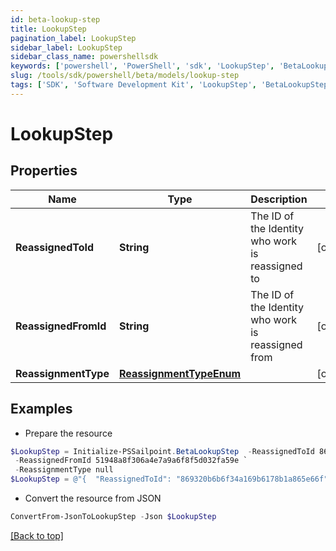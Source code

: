 ```yaml
---
id: beta-lookup-step
title: LookupStep
pagination_label: LookupStep
sidebar_label: LookupStep
sidebar_class_name: powershellsdk
keywords: ['powershell', 'PowerShell', 'sdk', 'LookupStep', 'BetaLookupStep'] 
slug: /tools/sdk/powershell/beta/models/lookup-step
tags: ['SDK', 'Software Development Kit', 'LookupStep', 'BetaLookupStep']
---
```



# LookupStep

## Properties

Name | Type | Description | Notes
------------ | ------------- | ------------- | -------------
**ReassignedToId** | **String** | The ID of the Identity who work is reassigned to | [optional] 
**ReassignedFromId** | **String** | The ID of the Identity who work is reassigned from | [optional] 
**ReassignmentType** | [**ReassignmentTypeEnum**](reassignment-type-enum) |  | [optional] 

## Examples

- Prepare the resource
```powershell
$LookupStep = Initialize-PSSailpoint.BetaLookupStep  -ReassignedToId 869320b6b6f34a169b6178b1a865e66f `
 -ReassignedFromId 51948a8f306a4e7a9a6f8f5d032fa59e `
 -ReassignmentType null
$LookupStep = @"{  "ReassignedToId": "869320b6b6f34a169b6178b1a865e66f", "ReassignedFromId": "51948a8f306a4e7a9a6f8f5d032fa59e", "ReassignmentType": "null "}"@
```

- Convert the resource from JSON
```powershell
ConvertFrom-JsonToLookupStep -Json $LookupStep
```


[[Back to top]](#) 

